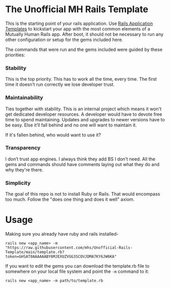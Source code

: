 The Unofficial MH Rails Template
===

This is the starting point of your rails application. Use [Rails Application Templates](https://guides.rubyonrails.org/rails_application_templates.html) to kickstart your app with the most common elements of a Mutually Human Rails app. After boot, it should not be necessary to run any other configuration or setup for the gems included here.

The commands that were run and the gems included were guided by these priorities:

### Stability
This is the top priority. This has to work all the time, every time. The first time it doesn’t run correctly we lose developer trust. 

### Maintainability
Ties together with stability. This is an internal project which means it won't get dedicated developer resources. A developer would have to devote free time to spend maintaining. Updates and upgrades to newer versions have to be easy. Else it’ll fall behind and no one will want to maintain it. 

If it's fallen behind, who would want to use it?

### Transparency
I don’t trust app engines. I always think they add BS I don’t need. All the gems and commands should have comments laying out what they do and why they're there.

### Simplicity
The goal of this repo is not to install Ruby or Rails. That would encompass too much. Follow the "does one thing and does it well" axiom. 

# Usage
Making sure you already have ruby and rails installed-
```
rails new <app_name> -m "https://raw.githubusercontent.com/mhs/Unofficial-Rails-Template/main/template.rb?token=GHSAT0AAAAAABY6MJEXUZVGG3SCOVJDMA7KY6JW6KA"
```

If you want to edit the gems you can download the template.rb file to somewhere on your local file system and point the `-m` command to it:
```
rails new <app_name> -m path/to/template.rb
```
